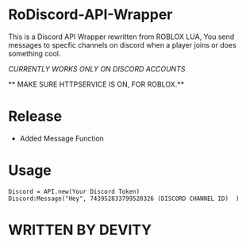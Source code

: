 # RoDiscord-API-Wrapper
This is a Discord API Wrapper rewritten from ROBLOX LUA, You send messages to specfic channels on discord when a player joins or does something cool.

*CURRENTLY WORKS ONLY ON DISCORD ACCOUNTS*

** MAKE SURE HTTPSERVICE IS ON, FOR ROBLOX.**

# Release
- Added Message Function

# Usage
```
Discord = API.new(Your Discord Token)
Discord:Message("Hey", 743952833799520326 (DISCORD CHANNEL ID)  )
```

# WRITTEN BY DEVITY


